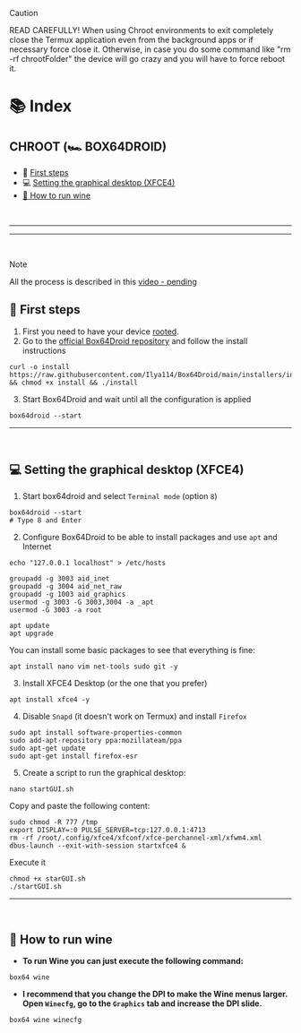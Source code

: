 > [!CAUTION]
> READ CAREFULLY! When using Chroot environments to exit completely close the Termux application even from the background apps or if necessary force close it. Otherwise, in case you do some command like "rm -rf chrootFolder" the device will go crazy and you will have to force reboot it.

# 📚 Index

## CHROOT (🏎️ BOX64DROID)
* 🏁 [First steps](#first-steps-chroot)
* 💻 [Setting the graphical desktop (XFCE4)](#box64droid-chroot)
* [🍷 How to run wine](#box64droid-wine)

<br>

---  
---  

<br>

> [!NOTE]  
> All the process is described in this [video - pending]()

## 🏁 First steps <a name=first-steps-chroot></a>

1. First you need to have your device <u>rooted</u>.
2. Go to the [official Box64Droid repository](https://github.com/Ilya114/Box64Droid?tab=readme-ov-file#installation-instructions) and follow the install instructions

```
curl -o install https://raw.githubusercontent.com/Ilya114/Box64Droid/main/installers/install.sh && chmod +x install && ./install
```

3. Start Box64Droid and wait until all the configuration is applied
```
box64droid --start
```


---  
<br>

## 💻 Setting the graphical desktop (XFCE4) <a name=box64droid-chroot></a>

1. Start box64droid and select `Terminal mode` (option `8`)

```
box64droid --start
# Type 8 and Enter
```

2. Configure Box64Droid to be able to install packages and use `apt` and Internet
```
echo "127.0.0.1 localhost" > /etc/hosts

groupadd -g 3003 aid_inet
groupadd -g 3004 aid_net_raw
groupadd -g 1003 aid_graphics
usermod -g 3003 -G 3003,3004 -a _apt
usermod -G 3003 -a root

apt update
apt upgrade
```

You can install some basic packages to see that everything is fine:
```
apt install nano vim net-tools sudo git -y
```

3. Install XFCE4 Desktop (or the one that you prefer)
```
apt install xfce4 -y
```

4. Disable `Snapd` (it doesn't work on Termux) and install `Firefox`
```
sudo apt install software-properties-common
sudo add-apt-repository ppa:mozillateam/ppa
sudo apt-get update
sudo apt-get install firefox-esr
```

5. Create a script to run the graphical desktop: 

```
nano startGUI.sh
```

Copy and paste the following content: 

```
sudo chmod -R 777 /tmp
export DISPLAY=:0 PULSE_SERVER=tcp:127.0.0.1:4713
rm -rf /root/.config/xfce4/xfconf/xfce-perchannel-xml/xfwm4.xml
dbus-launch --exit-with-session startxfce4 &
```

Execute it
```
chmod +x starGUI.sh
./startGUI.sh
```

---

<br>

## 🍷 How to run wine <a name=box64droid-wine></a>

- **To run Wine you can just execute the following command:** 

```
box64 wine
```

- **I recommend that you change the DPI to make the Wine menus larger. Open `Winecfg`, go to the `Graphics` tab and increase the DPI slide.**
```
box64 wine winecfg
```